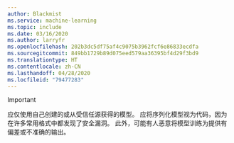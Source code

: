 ```yaml
---
author: Blackmist
ms.service: machine-learning
ms.topic: include
ms.date: 03/16/2020
ms.author: larryfr
ms.openlocfilehash: 202b3dc5df75af4c9075b3962fcf6e86833ecdfa
ms.sourcegitcommit: 849bb1729b89d075eed579aa36395bf4d29f3bd9
ms.translationtype: HT
ms.contentlocale: zh-CN
ms.lasthandoff: 04/28/2020
ms.locfileid: "79477283"
---
```

> [!IMPORTANT]
> 应仅使用自己创建的或从受信任源获得的模型。 应将序列化模型视为代码，因为在许多常用格式中都发现了安全漏洞。 此外，可能有人恶意将模型训练为提供有偏差或不准确的输出。